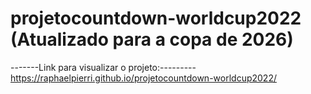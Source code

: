 # projetocountdown-worldcup2022 (Atualizado para a copa de 2026)


-------Link para visualizar o projeto:---------
https://raphaelpierri.github.io/projetocountdown-worldcup2022/
